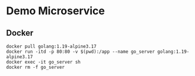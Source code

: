 # Demo Microservice

## Docker

    docker pull golang:1.19-alpine3.17
    docker run -itd -p 80:80 -v $(pwd):/app --name go_server golang:1.19-alpine3.17
    docker exec -it go_server sh
    docker rm -f go_server

